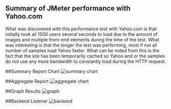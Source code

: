 ## Summary of JMeter performance with Yahoo.com

What was discovered with this performance test with Yahoo.com is that initially took all 1500 users several seconds to load
due to the amount of images and multiple front-end elements during the time of the test. What was interesting is that the longer
the test was performing, most if not all number of samples load Yahoo faster. What can be noted from this is the fact that the site 
has been temporarily cached so Yahoo and or the samples do not use any more bandwidth to constantly load during the HTTP request.

##Summary Report Chart
![summary chart](https://i.imgur.com/BnvwwU6.jpg)

##Aggregate Report
![aggregate chart](https://i.imgur.com/FLp9rnb.jpg)

##Graph Results
![graph](https://i.imgur.com/1FEkHFN.jpg)

##Backend Listener
![backend](https://i.imgur.com/7EdIfyL.jpg)